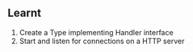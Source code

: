 ## Learnt
1. Create a Type implementing Handler interface
2. Start and listen for connections on a HTTP server